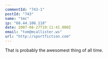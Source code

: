 ```yaml
---
commentId: "743-1"
postId: "743"
name: "tmc"
ip: "68.44.108.118"
date: 2007-08-27T19:11:41.000Z
email: "tom@mcallister.ws"
url: "http://sportfiction.com"
---
```

<p>That is probably the awesomest thing of all time.</p>